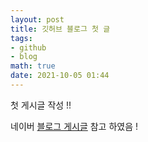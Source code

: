 ```yaml
---
layout: post
title: 깃허브 블로그 첫 글
tags: 
- github
- blog
math: true
date: 2021-10-05 01:44
---
```


첫 게시글 작성 !!

네이버 [블로그 게시글](https://blog.naver.com/hunii123/222446690726) 참고 하였음 !
